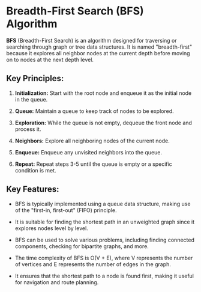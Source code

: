 # Breadth-First Search (BFS) Algorithm

**BFS** (Breadth-First Search) is an algorithm designed for traversing or searching through graph or tree data structures. It is named "breadth-first" because it explores all neighbor nodes at the current depth before moving on to nodes at the next depth level.

## Key Principles:

1. **Initialization:** Start with the root node and enqueue it as the initial node in the queue.

2. **Queue:** Maintain a queue to keep track of nodes to be explored.

3. **Exploration:** While the queue is not empty, dequeue the front node and process it.

4. **Neighbors:** Explore all neighboring nodes of the current node.

5. **Enqueue:** Enqueue any unvisited neighbors into the queue.

6. **Repeat:** Repeat steps 3-5 until the queue is empty or a specific condition is met.

## Key Features:

- BFS is typically implemented using a queue data structure, making use of the "first-in, first-out" (FIFO) principle.

- It is suitable for finding the shortest path in an unweighted graph since it explores nodes level by level.

- BFS can be used to solve various problems, including finding connected components, checking for bipartite graphs, and more.

- The time complexity of BFS is O(V + E), where V represents the number of vertices and E represents the number of edges in the graph.

- It ensures that the shortest path to a node is found first, making it useful for navigation and route planning.



